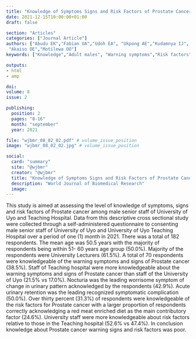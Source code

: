 ```yaml
---
title: "Knowledge of Symptoms Signs and Risk Factors of Prostate Cancer Among Male Senior Staff of University of Uyo and Teaching Hospita"
date: 2021-12-15T10:00:00+01:00
draft: false

section: "Articles"
categories: ["Journal Article"]
authors: ["Abudu EK","Fabian UA","Udoh EA", "Ukpong AE","Kudamnya IJ",
 "Akaiso OE","Motilewa OO"]
keywords: ["Knowledge","Adult males", "Warning symptoms","Risk factors","Prostate cance"]

outputs: 
- html
- amp

doi:
volume: 8
issue: 2

publishing:
  position: 2
  pages: "8-16"
  month: "september"
  year: 2021

file: "wjbmr_08_02_02.pdf" # volume_issue_position
image: "wjbmr_08_02_02.jpg" # volume_issue_position

social:
  card: "summary"
  site: "@wjbmr"
  creator: "@wjbmr"
  title: "Knowledge of Symptoms Signs and Risk Factors of Prostate Cancer Among Male Senior Staff of University of Uyo and Teaching Hospita"
  description: "World Journal of Biomedical Research"
  image:
---
```

This study is aimed at assessing the level of knowledge of symptoms, signs and risk factors of Prostate
cancer among male senior staff of University of Uyo and Teaching Hospital. Data from this descriptive
cross sectional study were collected through a self-administered questionnaire to consenting male
senior staff of University of Uyo and University of Uyo Teaching Hospital over a period of one (1)
month in 2021. There was a total of 182 respondents. The mean age was 50.5 years with the majority of
respondents being within 51- 60 years age group (50.0%). Majority of the respondents were University
Lecturers (61.5%). A total of 70 respondents were knowledgeable of the warning symptoms and signs of
Prostate cancer (38.5%). Staff of Teaching hospital were more knowledgeable about the warning
symptoms and signs of Prostate cancer than staff of the University of Uyo (21.5% vs 17.0%). Nocturia
was the leading worrisome symptom of change in urinary pattern acknowledged by the respondents
(42.9%). Acute urinary retention was the leading recognized symptomatic complication (50.0%). Over
thirty percent (31.3%) of respondents were knowledgeable of the risk factors for Prostate cancer with a
larger proportion of respondents correctly acknowledging a red meat enriched diet as the main
contributory factor (24.6%). University staff were more knowledgeable about risk factors relative to
those in the Teaching hospital (52.6% vs 47.4%). In conclusion knowledge about Prostate cancer
warning signs and risk factors was poor.